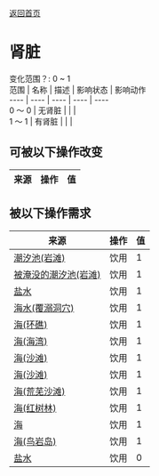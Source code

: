 [返回首页](index.md)  
# 肾脏  
变化范围？: 0 ~ 1  
范围  |  名称  |  描述  |  影响状态  |  影响动作  
----  |  ----  |  ----  |  ----  |  ----  
0 ～ 0  |  无肾脏  |    |    |    
1 ～ 1  |  有肾脏  |    |    |    
## 可被以下操作改变  
来源  |  操作  |  值  
----  |  ----  |  ----  
## 被以下操作需求  
来源  |  操作  |  值  
----  |  ----  |  ----  
[潮汐池(岩滩)](TidePool.md)  |  饮用  |  1  
[被淹没的潮汐池(岩滩)](TidePoolFlooded.md)  |  饮用  |  1  
[盐水](LQ_WaterSalt.md)  |  饮用  |  1  
[海水(覆溺洞穴)](Sea_Cave.md)  |  饮用  |  1  
[海(环礁)](Sea_Atoll.md)  |  饮用  |  1  
[海(海湾)](Sea_Bay.md)  |  饮用  |  1  
[海(沙滩)](Sea_Beach.md)  |  饮用  |  1  
[海(沙滩)](Sea_Cove.md)  |  饮用  |  1  
[海(荒芜沙滩)](Sea_DesolateBeach.md)  |  饮用  |  1  
[海(红树林)](Sea_Mangroves.md)  |  饮用  |  1  
[海](Sea_Raft.md)  |  饮用  |  1  
[海(鸟岩岛)](Sea_Rocks.md)  |  饮用  |  1  
[盐水](LQ_WaterSalt.md)  |  饮用  |  0  
